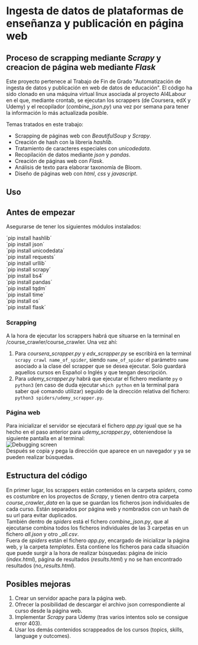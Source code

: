 # Ingesta de datos de plataformas de enseñanza y publicación en página web  

## Proceso de scrapping mediante _Scrapy_ y creacion de página web mediante _Flask_  

Este proyecto pertenece al Trabajo de Fin de Grado "Automatización de ingesta de datos y publicación en web de datos de educación". El código ha sido clonado en una máquina virtual linux asociada al proyecto AI4Labour en el que, mediante crontab, se ejecutan los scrappers (de Coursera, edX y Udemy) y el recopilador (_combine_json.py_) una vez por semana para tener la información lo más actualizada posible.  

Temas tratados en este trabajo:
- Scrapping de páginas web con _BeautifulSoup_ y _Scrapy_.
- Creación de hash con la librería _hashlib_.
- Tratamiento de caracteres especiales con _unicodedata_.
- Recopilación de datos mediante _json_ y _pandas_.
- Creación de páginas web con _Flask_.
- Análisis de texto para elaborar taxonomía de Bloom.
- Diseño de páginas web con _html_, _css_ y _javascript_.

## Uso
## Antes de empezar
Asegurarse de tener los siguientes módulos instalados:  

´pip install hashlib´  
´pip install json´  
´pip install unicodedata´  
´pip install requests´  
´pip install urllib´  
´pip install scrapy´  
´pip install bs4´  
´pip install pandas´  
´pip install tqdm´  
´pip install time´  
´pip install os´  
´pip install flask´  

### Scrapping
A la hora de ejecutar los scrappers habrá que situarse en la terminal en /course_crawler/course_crawler. Una vez ahí:
1. Para _coursera_scrapper.py_ y _edx_scrapper.py_ se escribirá en la terminal `scrapy crawl name_of_spider`, siendo `name_of_spider` el parámetro `name` asociado a la clase del scrapper que se desea ejecutar. Solo guardará aquellos cursos en Español o Inglés y que tengan descripción.
2. Para _udemy_scrapper.py_ habrá que ejecutar el fichero mediante `py` o `python3` (en caso de duda ejecutar `which python` en la terminal para saber qué comando utilizar) seguido de la dirección relativa del fichero: `python3 spiders/udemy_scrapper.py`.  

### Página web
Para inicializar el servidor se ejecutará el fichero _app.py_ igual que se ha hecho en el paso anterior para _udemy_scrapper.py_, obteniendose la siguiente pantalla en al terminal:  
![Debugging screen](https://github.com/mfdiaz308/TFGMiguelFernandez/assets/105811825/e9590fdd-fa73-47ca-8e17-e9028b0a379f)  
Después se copia y pega la dirección que aparece en un navegador y ya se pueden realizar búsquedas.  

## Estructura del código
En primer lugar, los scrappers están contenidos en la carpeta _spiders_, como es costumbre en los proyectos de _Scrapy_, y tienen dentro otra carpeta _course_crawler_data_ en la que se guardan los ficheros json individuales de cada curso. Están separados por página web y nombrados con un hash de su url para evitar duplicados.  
También dentro de _spiders_ está el fichero _combine_json.py_, que al ejecutarse combina todos los ficheros individuales de las 3 carpetas en un fichero _all.json_ y otro __all.csv_.  
Fuera de _spiders_ están el fichero _app.py_, encargado de inicializar la página web, y la carpeta _templates_. Esta contiene los ficheros para cada situación que puede surgir a la hora de realizar búsquedas: página de inicio (_index.html_), página de resultados (_results.html_) y no se han encontrado resultados (_no_results.html_).  

## Posibles mejoras
1. Crear un servidor apache para la página web.
2. Ofrecer la posibilidad de descargar el archivo json correspondiente al curso desde la página web.
3. Implementar _Scrapy_ para Udemy (tras varios intentos solo se consigue error 403).
4. Usar los demás contenidos scrappeados de los cursos (topics, skills, language y outcomes).  
